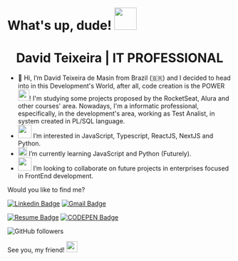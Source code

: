 # What's up, dude! <img src="https://media.giphy.com/media/ZYEc9eVxlZWWu4VnQu/giphy.gif" width="50px">

<h1 align="center">
  David Teixeira | IT PROFESSIONAL  
</h1>

- 👋 Hi, I’m David Teixeira de Masin from Brazil (🇧🇷) and I decided to head into in this Development's World, after all, code creation is the POWER <img src="https://media.giphy.com/media/lnOBuMrBICJooIHMxU/giphy.gif" width="25px">! I'm studying some projects proposed by the RocketSeat, Alura and other courses' area. Nowadays, I'm a informatic professional, especifically, in the development's area, working as Test Analist, in system created in PL/SQL language.
- <img src="https://media.giphy.com/media/ZCcl9OICwD9ixRv0C6/giphy.gif" width="30px"> I’m interested in JavaScript, Typescript, ReactJS, NextJS and Python.
- <img src="https://media.giphy.com/media/gFK6scW91lwIA6vRXD/giphy.gif" width="20px"> I’m currently learning JavaScript and Python (Futurely).
- <img src="https://media.giphy.com/media/ekvdzLpwBWXPeTBLCy/giphy.gif" width="30px"> I’m looking to collaborate on future projects in enterprises focused in FrontEnd development.

Would you like to find me?

[![Linkedin Badge](https://img.shields.io/badge/-LinkedIn-blue?style=flat-square&logo=Linkedin&logoColor=white&link=https://www.linkedin.com/in/davidteixeirademasin/)](https://www.linkedin.com/in/davidteixeirademasin/) [![Gmail Badge](https://img.shields.io/badge/davidteixeira.info%40gmail.com-c14438?style=flat&logo=gmail&logoColor=white&link=mailto:davidteixeira.info@gmail.com)](mailto:davidteixeira.info@gmail.com)

[![Resume Badge](https://img.shields.io/badge/Portfólio_Digital-informational?style=plastic&link=https://davidtmasin-portfoliodigital.vercel.app/)](https://davidtmasin-portfoliodigital.vercel.app/) [![CODEPEN Badge](https://img.shields.io/badge/CodePen-black?style=plastic&link=https://codepen.io/davidtmasin/collections/)](https://codepen.io/davidtmasin/collections/)  

![GitHub followers](https://img.shields.io/github/followers/davidtmasin?style=social)

See you, my friend! <img src="https://media.giphy.com/media/hvRJCLFzcasrR4ia7z/giphy.gif" width="25px">

